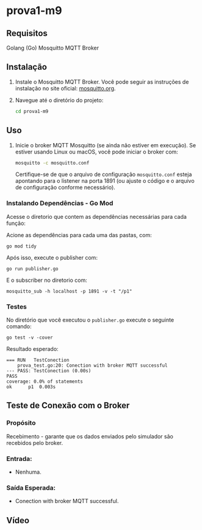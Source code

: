 # prova1-m9

## Requisitos

Golang (Go)
Mosquitto MQTT Broker

## Instalação

1. Instale o Mosquitto MQTT Broker. Você pode seguir as instruções de instalação no site oficial: [mosquitto.org](https://mosquitto.org/download/).


2. Navegue até o diretório do projeto:

    ```bash
    cd prova1-m9
    ```

## Uso

1. Inicie o broker MQTT Mosquitto (se ainda não estiver em execução). Se estiver usando Linux ou macOS, você pode iniciar o broker com:

    ```bash
    mosquitto -c mosquitto.conf
    ```

    Certifique-se de que o arquivo de configuração `mosquitto.conf` esteja apontando para o listener na porta 1891 (ou ajuste o código e o arquivo de configuração conforme necessário).

### Instalando Dependências - Go Mod

Acesse o diretorio que contem as dependências necessárias para cada função: 

Acione as dependências para cada uma das pastas, com: 
```
go mod tidy
```
Após isso, execute o publisher com:

```
go run publisher.go
```

E o subscriber no diretorio com:

```
mosquitto_sub -h localhost -p 1891 -v -t "/p1" 

```

### Testes

No diretório que você executou o `publisher.go` execute o seguinte comando:

```
go test -v -cover
```

Resultado esperado:

```
=== RUN   TestConection
    prova_test.go:20: Conection with broker MQTT successful
--- PASS: TestConection (0.00s)
PASS
coverage: 0.0% of statements
ok  	p1	0.003s

```
## Teste de Conexão com o Broker

### Propósito

Recebimento - garante que os dados enviados pelo simulador são recebidos pelo broker.

### Entrada:
- Nenhuma.

### Saída Esperada:
- Conection with broker MQTT successful.

## Vídeo





